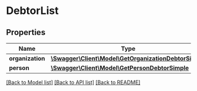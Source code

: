 # DebtorList

## Properties

 Name             | Type                                                                                    | Description | Notes      
------------------|-----------------------------------------------------------------------------------------|-------------|------------
 **organization** | [**\Swagger\Client\Model\GetOrganizationDebtorSimple**](GetOrganizationDebtorSimple.md) |             | [optional] 
 **person**       | [**\Swagger\Client\Model\GetPersonDebtorSimple**](GetPersonDebtorSimple.md)             |             | [optional] 

[[Back to Model list]](../../README.md#documentation-for-models) [[Back to API list]](../../README.md#documentation-for-api-endpoints) [[Back to README]](../../README.md)


